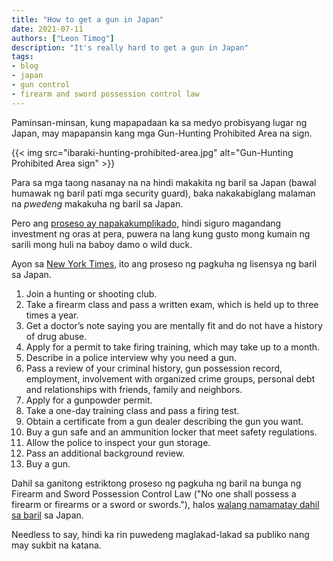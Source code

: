 ```yaml
---
title: "How to get a gun in Japan"
date: 2021-07-11
authors: ["Leon Timog"]
description: "It's really hard to get a gun in Japan"
tags:
- blog
- japan
- gun control
- firearm and sword possession control law
---
```

Paminsan-minsan, kung mapapadaan ka sa medyo probisyang lugar ng Japan, may mapapansin kang mga Gun-Hunting Prohibited Area na sign.

{{< img src="ibaraki-hunting-prohibited-area.jpg" alt="Gun-Hunting Prohibited Area sign" >}}

Para sa mga taong nasanay na na hindi makakita ng baril sa Japan (bawal humawak ng baril pati mga security guard), baka nakakabiglang malaman na *pwedeng* makakuha ng baril sa Japan.

Pero ang [proseso ay napakakumplikado](https://www.theatlantic.com/international/archive/2012/07/a-land-without-guns-how-japan-has-virtually-eliminated-shooting-deaths/260189/), hindi siguro magandang investment ng oras at pera, puwera na lang kung gusto mong kumain ng sarili mong huli na baboy damo o wild duck.

Ayon sa [New York Times](https://www.nytimes.com/interactive/2018/03/02/world/international-gun-laws.html), ito ang proseso ng pagkuha ng lisensya ng baril sa Japan.

1. Join a hunting or shooting club.
2. Take a firearm class and pass a written exam, which is held up to three times a year.
3. Get a doctor’s note saying you are mentally fit and do not have a history of drug abuse.
4. Apply for a permit to take firing training, which may take up to a month.
5. Describe in a police interview why you need a gun.
6. Pass a review of your criminal history, gun possession record, employment, involvement with organized crime groups, personal debt and relationships with friends, family and neighbors.
7. Apply for a gunpowder permit.
8. Take a one-day training class and pass a firing test.
9. Obtain a certificate from a gun dealer describing the gun you want.
10. Buy a gun safe and an ammunition locker that meet safety regulations.
11. Allow the police to inspect your gun storage.
12. Pass an additional background review.
13. Buy a gun.

Dahil sa ganitong estriktong proseso ng pagkuha ng baril na bunga ng Firearm and Sword Possession Control Law ("No one shall possess a firearm or firearms or a sword or swords."), halos [walang namamatay dahil sa baril](https://www.businessinsider.com/gun-control-how-japan-has-almost-completely-eliminated-gun-deaths-2017-10) sa Japan.

Needless to say, hindi ka rin puwedeng maglakad-lakad sa publiko nang may sukbit na katana.